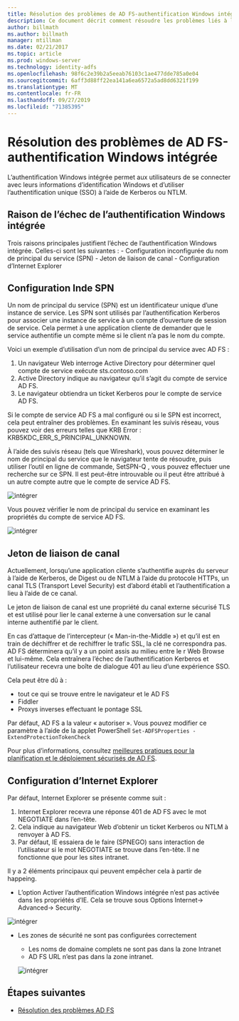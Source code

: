 ```yaml
---
title: Résolution des problèmes de AD FS-authentification Windows intégrée
description: Ce document décrit comment résoudre les problèmes liés à l’authentification Windows intégrée
author: billmath
ms.author: billmath
manager: mtillman
ms.date: 02/21/2017
ms.topic: article
ms.prod: windows-server
ms.technology: identity-adfs
ms.openlocfilehash: 98f6c2e39b2a5eeab76103c1ae477dde785a0e04
ms.sourcegitcommit: 6aff3d88ff22ea141a6ea6572a5ad8dd6321f199
ms.translationtype: MT
ms.contentlocale: fr-FR
ms.lasthandoff: 09/27/2019
ms.locfileid: "71385395"
---
```

# <a name="ad-fs-troubleshooting---integrated-windows-authentication"></a>Résolution des problèmes de AD FS-authentification Windows intégrée
L’authentification Windows intégrée permet aux utilisateurs de se connecter avec leurs informations d’identification Windows et d’utiliser l’authentification unique (SSO) à l’aide de Kerberos ou NTLM.

## <a name="reason-integrated-windows-authentication-fails"></a>Raison de l’échec de l’authentification Windows intégrée
Trois raisons principales justifient l’échec de l’authentification Windows intégrée. Celles-ci sont les suivantes :
    - Configuration inconfigurée du nom de principal du service (SPN)
    - Jeton de liaison de canal
    - Configuration d’Internet Explorer

## <a name="spn-misconfiguration"></a>Configuration Inde SPN
Un nom de principal du service (SPN) est un identificateur unique d’une instance de service. Les SPN sont utilisés par l’authentification Kerberos pour associer une instance de service à un compte d’ouverture de session de service. Cela permet à une application cliente de demander que le service authentifie un compte même si le client n’a pas le nom du compte.

Voici un exemple d’utilisation d’un nom de principal du service avec AD FS :
1. Un navigateur Web interroge Active Directory pour déterminer quel compte de service exécute sts.contoso.com
2. Active Directory indique au navigateur qu’il s’agit du compte de service AD FS.
3. Le navigateur obtiendra un ticket Kerberos pour le compte de service AD FS.

Si le compte de service AD FS a mal configuré ou si le SPN est incorrect, cela peut entraîner des problèmes.  En examinant les suivis réseau, vous pouvez voir des erreurs telles que KRB Error : KRB5KDC_ERR_S_PRINCIPAL_UNKNOWN.

À l’aide des suivis réseau (tels que Wireshark), vous pouvez déterminer le nom de principal du service que le navigateur tente de résoudre, puis utiliser l’outil en ligne de commande, SetSPN-Q <spn>, vous pouvez effectuer une recherche sur ce SPN.  Il est peut-être introuvable ou il peut être attribué à un autre compte autre que le compte de service AD FS.

![intégrer](media/ad-fs-tshoot-iwa/iwa3.png)

Vous pouvez vérifier le nom de principal du service en examinant les propriétés du compte de service AD FS.

![intégrer](media/ad-fs-tshoot-iwa/iwa1.png)

## <a name="channel-binding-token"></a>Jeton de liaison de canal
Actuellement, lorsqu’une application cliente s’authentifie auprès du serveur à l’aide de Kerberos, de Digest ou de NTLM à l’aide du protocole HTTPs, un canal TLS (Transport Level Security) est d’abord établi et l’authentification a lieu à l’aide de ce canal. 

Le jeton de liaison de canal est une propriété du canal externe sécurisé TLS et est utilisé pour lier le canal externe à une conversation sur le canal interne authentifié par le client.

En cas d’attaque de l’intercepteur (« Man-in-the-Middle ») et qu’il est en train de déchiffrer et de rechiffrer le trafic SSL, la clé ne correspondra pas.  AD FS déterminera qu’il y a un point assis au milieu entre le r Web Browse et lui-même.  Cela entraînera l’échec de l’authentification Kerberos et l’utilisateur recevra une boîte de dialogue 401 au lieu d’une expérience SSO.

Cela peut être dû à :
 - tout ce qui se trouve entre le navigateur et le AD FS
 - Fiddler
 - Proxys inverses effectuant le pontage SSL

Par défaut, AD FS a la valeur « autoriser ».  Vous pouvez modifier ce paramètre à l’aide de la applet PowerShell `Set-ADFSProperties -ExtendProtectionTokenCheck`

Pour plus d’informations, consultez [meilleures pratiques pour la planification et le déploiement sécurisés de AD FS](../../ad-fs/design/best-practices-for-secure-planning-and-deployment-of-ad-fs.md).

## <a name="internet-explorer-configuration"></a>Configuration d’Internet Explorer
Par défaut, Internet Explorer se présente comme suit :

1. Internet Explorer recevra une réponse 401 de AD FS avec le mot NEGOTIATE dans l’en-tête.
2. Cela indique au navigateur Web d’obtenir un ticket Kerberos ou NTLM à renvoyer à AD FS.
3. Par défaut, IE essaiera de le faire (SPNEGO) sans interaction de l’utilisateur si le mot NEGOTIATE se trouve dans l’en-tête.  Il ne fonctionne que pour les sites intranet.

Il y a 2 éléments principaux qui peuvent empêcher cela à partir de happeing.
   - L’option Activer l’authentification Windows intégrée n’est pas activée dans les propriétés d’IE.  Cela se trouve sous Options Internet-> Advanced-> Security.
   
   ![intégrer](media/ad-fs-tshoot-iwa/iwa4.png)
   
   - Les zones de sécurité ne sont pas configurées correctement
       - Les noms de domaine complets ne sont pas dans la zone Intranet
       - AD FS URL n’est pas dans la zone intranet.

      ![intégrer](media/ad-fs-tshoot-iwa/iwa5.png)
## <a name="next-steps"></a>Étapes suivantes

- [Résolution des problèmes AD FS](ad-fs-tshoot-overview.md)
